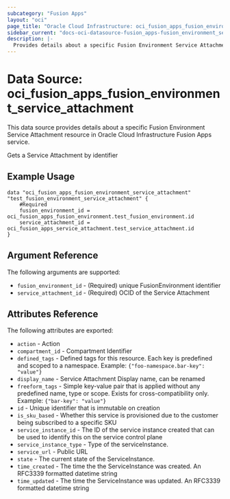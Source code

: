 ```yaml
---
subcategory: "Fusion Apps"
layout: "oci"
page_title: "Oracle Cloud Infrastructure: oci_fusion_apps_fusion_environment_service_attachment"
sidebar_current: "docs-oci-datasource-fusion_apps-fusion_environment_service_attachment"
description: |-
  Provides details about a specific Fusion Environment Service Attachment in Oracle Cloud Infrastructure Fusion Apps service
---
```


# Data Source: oci_fusion_apps_fusion_environment_service_attachment
This data source provides details about a specific Fusion Environment Service Attachment resource in Oracle Cloud Infrastructure Fusion Apps service.

Gets a Service Attachment by identifier

## Example Usage

```hcl
data "oci_fusion_apps_fusion_environment_service_attachment" "test_fusion_environment_service_attachment" {
	#Required
	fusion_environment_id = oci_fusion_apps_fusion_environment.test_fusion_environment.id
	service_attachment_id = oci_fusion_apps_service_attachment.test_service_attachment.id
}
```

## Argument Reference

The following arguments are supported:

* `fusion_environment_id` - (Required) unique FusionEnvironment identifier
* `service_attachment_id` - (Required) OCID of the Service Attachment


## Attributes Reference

The following attributes are exported:

* `action` - Action
* `compartment_id` - Compartment Identifier
* `defined_tags` - Defined tags for this resource. Each key is predefined and scoped to a namespace. Example: `{"foo-namespace.bar-key": "value"}` 
* `display_name` - Service Attachment Display name, can be renamed
* `freeform_tags` - Simple key-value pair that is applied without any predefined name, type or scope. Exists for cross-compatibility only. Example: `{"bar-key": "value"}` 
* `id` - Unique identifier that is immutable on creation
* `is_sku_based` - Whether this service is provisioned due to the customer being subscribed to a specific SKU
* `service_instance_id` - The ID of the service instance created that can be used to identify this on the service control plane
* `service_instance_type` - Type of the serviceInstance.
* `service_url` - Public URL
* `state` - The current state of the ServiceInstance.
* `time_created` - The time the the ServiceInstance was created. An RFC3339 formatted datetime string
* `time_updated` - The time the ServiceInstance was updated. An RFC3339 formatted datetime string

